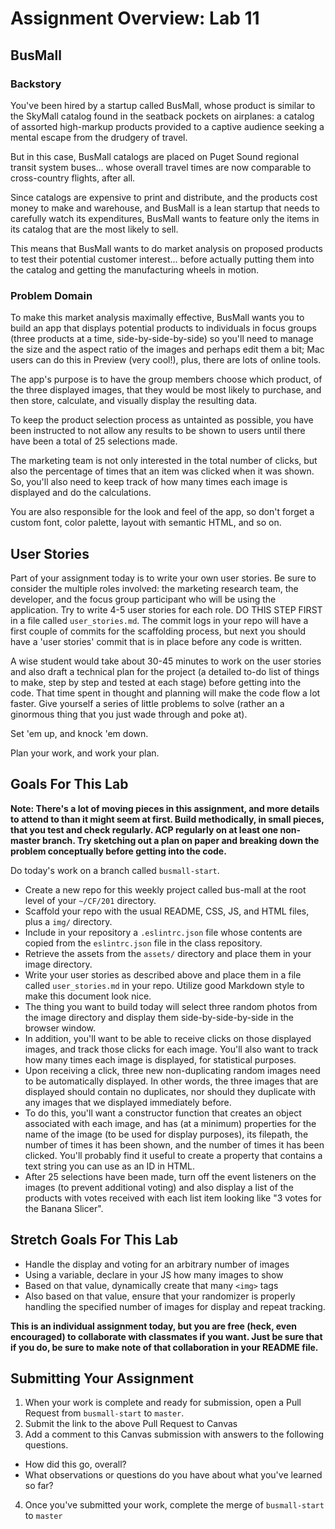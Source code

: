 # Assignment Overview: Lab 11

## BusMall

### Backstory

You've been hired by a startup called BusMall, whose product is similar to the SkyMall catalog found in the seatback pockets on airplanes: a catalog of assorted high-markup products provided to a captive audience seeking a mental escape from the drudgery of travel.

But in this case, BusMall catalogs are placed on Puget Sound regional transit system buses... whose overall travel times are now comparable to cross-country flights, after all.

Since catalogs are expensive to print and distribute, and the products cost money to make and warehouse, and BusMall is a lean startup that needs to carefully watch its expenditures, BusMall wants to feature only the items in its catalog that are the most likely to sell.

This means that BusMall wants to do market analysis on proposed products to test their potential customer interest... before actually putting them into the catalog and getting the manufacturing wheels in motion.

### Problem Domain

To make this market analysis maximally effective, BusMall wants you to build an app that displays potential products to individuals in focus groups (three products at a time, side-by-side-by-side) so you'll need to manage the size and the aspect ratio of the images and perhaps edit them a bit; Mac users can do this in Preview (very cool!), plus, there are lots of online tools.

The app's purpose is to have the group members choose which product, of the three displayed images, that they would be most likely to purchase, and then store, calculate, and visually display the resulting data.

To keep the product selection process as untainted as possible, you have been instructed to not allow any results to be shown to users until there have been a total of 25 selections made.

The marketing team is not only interested in the total number of clicks, but also the percentage of times that an item was clicked when it was shown. So, you'll also need to keep track of how many times each image is displayed and do the calculations.

You are also responsible for the look and feel of the app, so don't forget a custom font, color palette, layout with semantic HTML, and so on.

## User Stories

Part of your assignment today is to write your own user stories. Be sure to consider the multiple roles involved: the marketing research team, the developer, and the focus group participant who will be using the application. Try to write 4-5 user stories for each role. DO THIS STEP FIRST in a file called `user_stories.md`. The commit logs in your repo will have a first couple of commits for the scaffolding process, but next you should have a 'user stories' commit that is in place before any code is written.

A wise student would take about 30-45 minutes to work on the user stories and also draft a technical plan for the project (a detailed to-do list of things to make, step by step and tested at each stage) before getting into the code. That time spent in thought and planning will make the code flow a lot faster. Give yourself a series of little problems to solve (rather an a ginormous thing that you just wade through and poke at).

Set 'em up, and knock 'em down.

Plan your work, and work your plan.

## Goals For This Lab

**Note: There's a lot of moving pieces in this assignment, and more details to attend to than it might seem at first. Build methodically, in small pieces, that you test and check regularly. ACP regularly on at least one non-master branch. Try sketching out a plan on paper and breaking down the problem conceptually before getting into the code.**

Do today's work on a branch called `busmall-start`.

* Create a new repo for this weekly project called bus-mall at the root level of your `~/CF/201` directory.
* Scaffold your repo with the usual README, CSS, JS, and HTML files, plus a `img/` directory.
* Include in your repository a `.eslintrc.json` file whose contents are copied from the `eslintrc.json` file in the class repository.
* Retrieve the assets from the `assets/` directory and place them in your image directory.
* Write your user stories as described above and place them in a file called `user_stories.md` in your repo. Utilize good Markdown style to make this document look nice.
* The thing you want to build today will select three random photos from the image directory and display them side-by-side-by-side in the browser window.
* In addition, you'll want to be able to receive clicks on those displayed images, and track those clicks for each image. You'll also want to track how many times each image is displayed, for statistical purposes.
* Upon receiving a click, three new non-duplicating random images need to be automatically displayed. In other words, the three images that are displayed should contain no duplicates, nor should they duplicate with any images that we displayed immediately before.
* To do this, you'll want a constructor function that creates an object associated with each image, and has (at a minimum) properties for the name of the image (to be used for display purposes), its filepath, the number of times it has been shown, and the number of times it has been clicked. You'll probably find it useful to create a property that contains a text string you can use as an ID in HTML.
* After 25 selections have been made, turn off the event listeners on the images (to prevent additional voting) and also display a list of the products with votes received with each list item looking like "3 votes for the Banana Slicer".

## Stretch Goals For This Lab

* Handle the display and voting for an arbitrary number of images
* Using a variable, declare in your JS how many images to show
* Based on that value, dynamically create that many ```<img>``` tags
* Also based on that value, ensure that your randomizer is properly handling the specified number of images for display and repeat tracking.


**This is an individual assignment today, but you are free (heck, even encouraged) to collaborate with classmates if you want. Just be sure that if you do, be sure to make note of that collaboration in your README file.**

## Submitting Your Assignment

1. When your work is complete and ready for submission, open a Pull Request from `busmall-start` to `master`.
2. Submit the link to the above Pull Request to Canvas
3. Add a comment to this Canvas submission with answers to the following questions.
  - How did this go, overall?
  - What observations or questions do you have about what you've learned so far?
4. Once you've submitted your work, complete the merge of `busmall-start` to `master`
